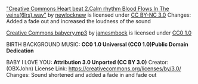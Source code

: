 ["Creative Commons Heart beat 2.Calm rhythm Blood Flows In The veins(6lrs).wav"](https://freesound.org/people/newlocknew/sounds/612642/) by [newlocknew](https://freesound.org/people/newlocknew/) is licensed under [CC BY-NC 3.0](https://creativecommons.org/licenses/by-nc/3.0/) Changes: Added a fade out and increased the loudness of the sound

[Creative Commons babycry.mp3](https://freesound.org/people/jamesmbock/sounds/458646/) by [jamesmbock](https://freesound.org/people/jamesmbock/) is licensed under [CC0 1.0](https://creativecommons.org/publicdomain/zero/1.0/)



BIRTH BACKGROUND MUSIC: **CC0 1.0 Universal (CC0 1.0)Public Domain Dedication**

BABY I LOVE YOU: **Attribution 3.0 Unported (CC BY 3.0)**
Creator: (OBXJohn) License Link: https://creativecommons.org/licenses/by/3.0/ Changes: Sound shortened and added a fade in and fade out





